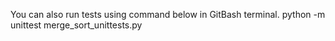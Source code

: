 You can also run tests using command below in GitBash terminal. 
python -m unittest merge_sort_unittests.py

